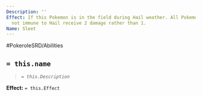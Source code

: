 ```yaml
---
Description: ''
Effect: If this Pokemon is in the field during Hail weather. All Pokemon that are
  not immune to Hail receive 2 damage rather than 1.
Name: Sleet
---
```


#PokeroleSRD/Abilities

## `= this.name`

> *`= this.Description`*

**Effect:** `= this.Effect`
